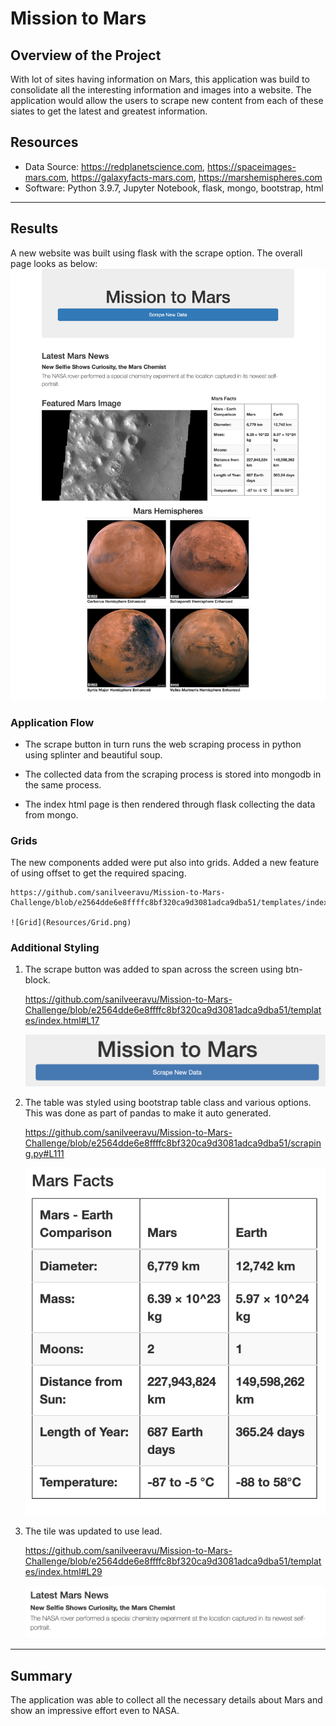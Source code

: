 # Mission to Mars

## Overview of the Project

With lot of sites having information on Mars, this application was build to consolidate all the interesting information and images into a website. The application would allow the users to scrape new content from each of these siates to get the latest and greatest information.

## Resources
- Data Source: https://redplanetscience.com, https://spaceimages-mars.com, https://galaxyfacts-mars.com, https://marshemispheres.com
- Software: Python 3.9.7, Jupyter Notebook, flask, mongo, bootstrap, html
---

## Results

A new website was built using flask with the scrape option. The overall page looks as below:
![FullScreenImage](Resources/FullScreenImage.png)

### Application Flow

- The scrape button in turn runs the web scraping process in python using splinter and beautiful soup. 

- The collected data from the scraping process is stored into mongodb in the same process.

- The index html page is then rendered through flask collecting the data from mongo.

### Grids

The new components added were put also into grids. Added a new feature of using offset to get the required spacing.

    https://github.com/sanilveeravu/Mission-to-Mars-Challenge/blob/e2564dde6e8ffffc8bf320ca9d3081adca9dba51/templates/index.html#L50

    ![Grid](Resources/Grid.png)

### Additional Styling

1. The scrape button was added to span across the screen using btn-block.

    https://github.com/sanilveeravu/Mission-to-Mars-Challenge/blob/e2564dde6e8ffffc8bf320ca9d3081adca9dba51/templates/index.html#L17

    ![Button](Resources/Button.png)

2. The table was styled using bootstrap table class and various options. This was done as part of pandas to make it auto generated.

    https://github.com/sanilveeravu/Mission-to-Mars-Challenge/blob/e2564dde6e8ffffc8bf320ca9d3081adca9dba51/scraping.py#L111

    ![Table](Resources/Table.png)

3. The tile was updated to use lead.

    https://github.com/sanilveeravu/Mission-to-Mars-Challenge/blob/e2564dde6e8ffffc8bf320ca9d3081adca9dba51/templates/index.html#L29

    ![Lead](Resources/Lead.png)

---

## Summary

The application was able to collect all the necessary details about Mars and show an impressive effort even to NASA.


